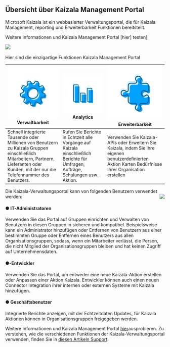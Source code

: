 ## <a name="kaizala-management-portal-overview"></a>Übersicht über Kaizala Management Portal

Microsoft Kaizala ist ein webbasierter Verwaltungsportal, die für Kaizala Management, reporting und Erweiterbarkeit Funktionen bereitstellt.

 Weitere Informationen und Kaizala Management Portal [hier] testen[1] 

[1]: https://manage.kaiza.la/

![](Images/Managment%20Portal.png)

Hier sind die einzigartige Funktionen Kaizala Management Portal 

| <a href="https://support.office.com/en-us/article/kaizala-groups-858bead0-f99b-4215-83c6-b8812bbe3edd?ui=en-US&rs=en-US&ad=US ">![](Images/Manageability.png)</a>Verwaltbarkeit | <a href="https://support.office.com/en-us/article/kaizala-reports-93e22838-5c18-4181-8d12-eca6c0b4019c?ui=en-US&rs=en-US&ad=US">![](Images/Analytics.png)</a>Analytics |<a href="https://docs.microsoft.com/en-us/kaizala/connectors/setup"> ![](Images/Extensibilty.png) </a> Erweiterbarkeit |
| ------------- | ------------- |------------- |
| Schnell integrierte Tausende oder Millionen von Benutzern zu Kaizala Gruppen einschließlich Mitarbeitern, Partnern, Lieferanten oder Kunden, mit der nur die Telefonnummer des Benutzers.|Rufen Sie Berichte in Echtzeit alle Vorgänge auf Kaizala einschließlich Berichte für Umfragen, Aufträge, Schulungen usw. Aktion. |Verwenden Sie Kaizala-APIs oder Erweitern Sie Kaizala, indem Sie Ihre eigenen benutzerdefinierten Aktion Karten Bedürfnisse Ihrer Organisation erstellen|

Die Kaizala-Verwaltungsportal kann von folgenden Benutzern verwendet werden: <img align="right" src="Images/IT%20Administrator.PNG">

#### <a name="----it-administrators"></a>● IT-Administratoren
Verwenden Sie das Portal auf Gruppen einrichten und Verwalten von Benutzern in diesen Gruppen in sicheren und kompatibel. Beispielsweise kann ein Administrator hinzufügen oder Entfernen von Benutzern aus einer bestimmten Gruppe oder Entfernen eines Benutzers aus allen Organisationsgruppen, sodass, wenn ein Mitarbeiter verlässt, die Person, die nicht Mitglied der Organisationsgruppen bleiben und hat keinen Zugriff auf Unternehmensdaten.
#### <a name="----developers"></a>●-Entwickler
Verwenden Sie das Portal, um entweder eine neue Kaizala-Aktion erstellen oder Anpassen einer Aktion Kaizala. Entwickler können auch einen neuen Connector Integration ihrer internen oder externen Systeme mit Kaizala hinzufügen.
#### <a name="----business-user"></a>● Geschäftsbenutzer
Integrierte Berichte anzeigen, mit der Echtzeitdaten Updates, für Kaizala Aktionen können in Organisationsgruppen freigegeben werden.

Weitere Informationen und Kaizala Management Portal [hier](https://manage.kaiza.la/)ausprobieren. Zu verstehen, wie die verschiedenen Funktionen der Kaizala-Verwaltungsportal verwenden, finden Sie in [diesen Artikeln Support](https://support.office.com/en-us/article/About-Kaizala-Management-Portal-2046ddba-06fb-49c9-b6d6-a4777e8a556f?ui=en-US&rs=en-IN&ad=IN).
